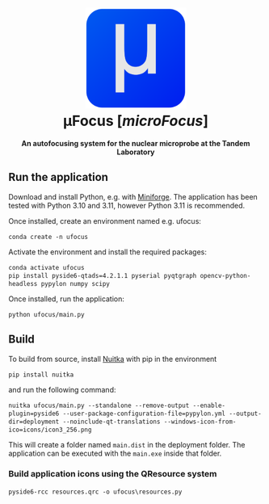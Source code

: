<h1 align="center">
  <img src="icons/icon3_256.png" width="200">
  <br>
  μFocus [<em>microFocus</em>]
</h1>

<p align="center"><strong>An autofocusing system for the nuclear microprobe at the Tandem Laboratory</strong></p>

## Run the application
Download and install Python, e.g. with [Miniforge](https://github.com/conda-forge/miniforge). The application has been tested with Python 3.10 and 3.11, however Python 3.11 is recommended.

Once installed, create an environment named e.g. ufocus:
```
conda create -n ufocus
```

Activate the environment and install the required packages:
```
conda activate ufocus
pip install pyside6-qtads=4.2.1.1 pyserial pyqtgraph opencv-python-headless pypylon numpy scipy
```

Once installed, run the application:
```
python ufocus/main.py
```

## Build
To build from source, install [Nuitka](https://github.com/Nuitka/Nuitka) with pip in the environment
```
pip install nuitka
```

and run the following command:
```
nuitka ufocus/main.py --standalone --remove-output --enable-plugin=pyside6 --user-package-configuration-file=pypylon.yml --output-dir=deployment --noinclude-qt-translations --windows-icon-from-ico=icons/icon3_256.png
```
This will create a folder named ```main.dist``` in the deployment folder. The application can be executed with the ```main.exe``` inside that folder.

### Build application icons using the QResource system
```
pyside6-rcc resources.qrc -o ufocus\resources.py
```

